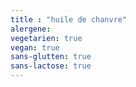 ```yaml
---
title : "huile de chanvre"
alergene: 
vegetarien: true
vegan: true
sans-glutten: true
sans-lactose: true
--- 
```

